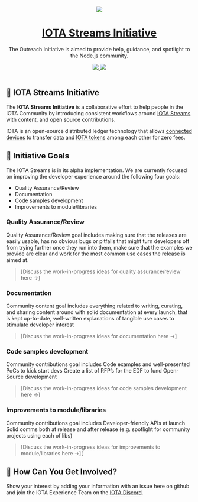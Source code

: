 <p align="center">
  <br>
  <a href="https://www.iota.org">
    <img src="https://media.iota.works/IOTA_Logo/Black/IOTA_Logo_black_100px.png"/>
  </a>
</p>


<h1 align="center"><a href="https://www.iota.org"> IOTA Streams Initiative</a></h1>

<p align="center">The Outreach Initiative is aimed to provide help, guidance, and spotlight to the Node.js community.</p>

<p align="center">
  <a title="MIT License" href="LICENSE">
    <img src="https://img.shields.io/github/license/gridsome/gridsome.svg?style=flat-square&label=License&colorB=6cc24a">
  </a>
  <a title="Follow on Twitter" href="https://twitter.com/iotatoken">
    <img src="https://img.shields.io/twitter/follow/iotatoken.svg?style=social&label=Follow%20@iotatoken">
  </a>
  <br>
  <br>
</p>



## 🌳 IOTA Streams Initiative

The **IOTA Streams Initiative** is a collaborative effort to help people in the IOTA Community by introducing consistent workflows around [IOTA Streams](https://blog.iota.org/iota-streams-alpha-7e91ee326ac0) with content, and open source contributions.

IOTA is an open-source distributed ledger technology that allows [connected devices](https://en.wikipedia.org/wiki/Connected_Devices) to transfer data and [IOTA tokens](https://docs.iota.org/docs/getting-started/0.1/clients/token) among each other for zero fees.

## 🎯 Initiative Goals

The IOTA Streams is in its alpha implementation. We are currently focused on improving the developer experience around the following four goals:

- Quality Assurance/Review
- Documentation
- Code samples development
- Improvements to module/libraries

### Quality Assurance/Review

Quality Assurance/Review goal includes making sure that the releases are easily usable, has no obvious bugs or pitfalls that might turn developers off from trying further once they run into them, make sure that the examples we provide are clear and work for the most common use cases the release is aimed at.

> [Discuss the work-in-progress ideas for quality assurance/review here →]

### Documentation

Community content goal includes everything related to writing, curating, and sharing content around with solid documentation at every launch, that is kept up-to-date, well-written explanations of tangible use cases to stimulate developer interest

> [Discuss the work-in-progress ideas for documentation here →]

### Code samples development

Community contributions goal includes Code examples and well-presented PoCs to kick start devs Create a list of RFP’s for the EDF to fund Open-Source development

> [Discuss the work-in-progress ideas for code samples development here →]

###  Improvements to module/libraries

Community contributions goal includes Developer-friendly APIs at launch Solid comms both at release and after release (e.g. spotlight for community projects using each of libs)

> [Discuss the work-in-progress ideas for improvements to module/libraries here →](

## 🤔 How Can You Get Involved?

Show your interest by adding your information with an issue here on github and join the IOTA Experience Team on the [IOTA Discord](https://discord.iota.org).
